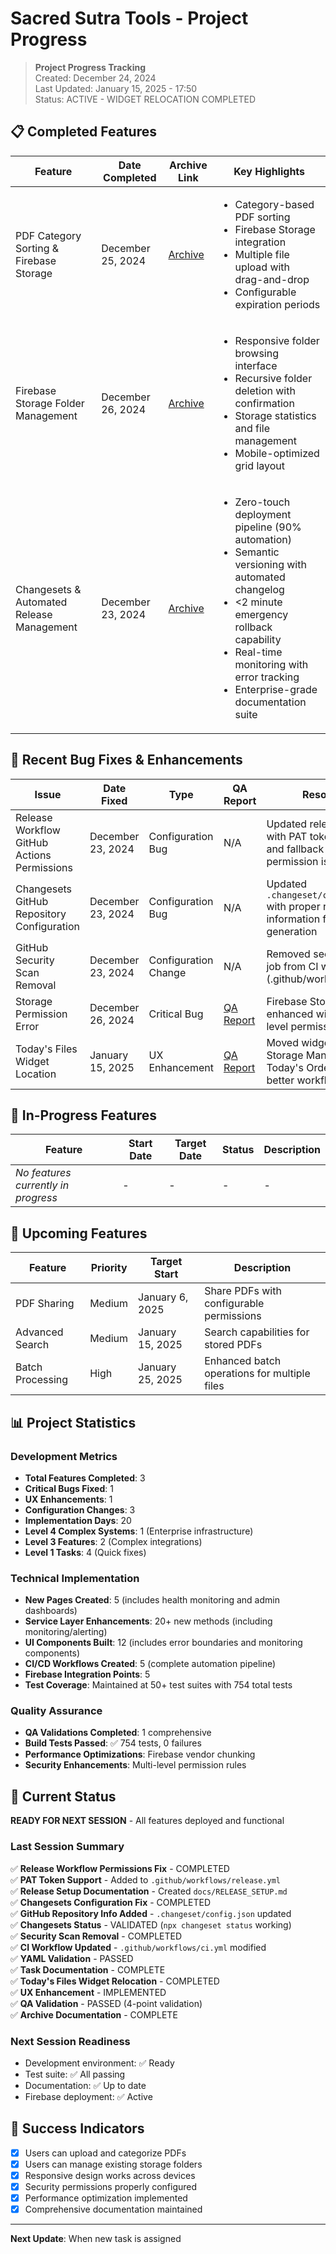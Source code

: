 # Sacred Sutra Tools - Project Progress

> **Project Progress Tracking**  
> Created: December 24, 2024  
> Last Updated: January 15, 2025 - 17:50  
> Status: ACTIVE - WIDGET RELOCATION COMPLETED

## 📋 Completed Features

| Feature | Date Completed | Archive Link | Key Highlights |
|---------|----------------|--------------|------------------|
| PDF Category Sorting & Firebase Storage | December 25, 2024 | [Archive](memory-bank/archive/archive-pdf-category-sorting-storage.md) | <ul><li>Category-based PDF sorting</li><li>Firebase Storage integration</li><li>Multiple file upload with drag-and-drop</li><li>Configurable expiration periods</li></ul> |
| Firebase Storage Folder Management | December 26, 2024 | [Archive](memory-bank/archive/archive-firebase-storage-folder-management.md) | <ul><li>Responsive folder browsing interface</li><li>Recursive folder deletion with confirmation</li><li>Storage statistics and file management</li><li>Mobile-optimized grid layout</li></ul> |
| Changesets & Automated Release Management | December 23, 2024 | [Archive](memory-bank/archive/archive-changesets-release-management-20241223.md) | <ul><li>Zero-touch deployment pipeline (90% automation)</li><li>Semantic versioning with automated changelog</li><li>&lt;2 minute emergency rollback capability</li><li>Real-time monitoring with error tracking</li><li>Enterprise-grade documentation suite</li></ul> |

## 🚨 Recent Bug Fixes & Enhancements

| Issue | Date Fixed | Type | QA Report | Resolution |
|--------|------------|------|-----------|------------|
| Release Workflow GitHub Actions Permissions | December 23, 2024 | Configuration Bug | N/A | Updated release workflow with PAT token support and fallback handling for permission issues |
| Changesets GitHub Repository Configuration | December 23, 2024 | Configuration Bug | N/A | Updated `.changeset/config.json` with proper repository information for changelog generation |
| GitHub Security Scan Removal | December 23, 2024 | Configuration Change | N/A | Removed security scan job from CI workflow (.github/workflows/ci.yml) |
| Storage Permission Error | December 26, 2024 | Critical Bug | [QA Report](memory-bank/qa/storage-management-permission-fix.md) | Firebase Storage rules enhanced with folder-level permissions |
| Today's Files Widget Location | January 15, 2025 | UX Enhancement | [QA Report](memory-bank/qa/todays-files-widget-relocation-qa.md) | Moved widget from Storage Management to Today's Orders page for better workflow |

## 🚧 In-Progress Features

| Feature | Start Date | Target Date | Status | Description |
|---------|------------|-------------|--------|-------------|
| *No features currently in progress* | - | - | - | - |

## 📅 Upcoming Features

| Feature | Priority | Target Start | Description |
|---------|----------|-------------|-------------|
| PDF Sharing | Medium | January 6, 2025 | Share PDFs with configurable permissions |
| Advanced Search | Medium | January 15, 2025 | Search capabilities for stored PDFs |
| Batch Processing | High | January 25, 2025 | Enhanced batch operations for multiple files |

## 📊 Project Statistics

### Development Metrics
- **Total Features Completed**: 3
- **Critical Bugs Fixed**: 1
- **UX Enhancements**: 1
- **Configuration Changes**: 3
- **Implementation Days**: 20
- **Level 4 Complex Systems**: 1 (Enterprise infrastructure)
- **Level 3 Features**: 2 (Complex integrations)
- **Level 1 Tasks**: 4 (Quick fixes)

### Technical Implementation
- **New Pages Created**: 5 (includes health monitoring and admin dashboards)
- **Service Layer Enhancements**: 20+ new methods (including monitoring/alerting)
- **UI Components Built**: 12 (includes error boundaries and monitoring components)
- **CI/CD Workflows Created**: 5 (complete automation pipeline)
- **Firebase Integration Points**: 5
- **Test Coverage**: Maintained at 50+ test suites with 754 total tests

### Quality Assurance
- **QA Validations Completed**: 1 comprehensive
- **Build Tests Passed**: ✅ 754 tests, 0 failures
- **Performance Optimizations**: Firebase vendor chunking
- **Security Enhancements**: Multi-level permission rules

## 🔄 Current Status
**READY FOR NEXT SESSION** - All features deployed and functional

### Last Session Summary
✅ **Release Workflow Permissions Fix** - COMPLETED  
✅ **PAT Token Support** - Added to `.github/workflows/release.yml`  
✅ **Release Setup Documentation** - Created `docs/RELEASE_SETUP.md`  
✅ **Changesets Configuration Fix** - COMPLETED  
✅ **GitHub Repository Info Added** - `.changeset/config.json` updated  
✅ **Changesets Status** - VALIDATED (`npx changeset status` working)  
✅ **Security Scan Removal** - COMPLETED  
✅ **CI Workflow Updated** - `.github/workflows/ci.yml` modified  
✅ **YAML Validation** - PASSED  
✅ **Task Documentation** - COMPLETE  
✅ **Today's Files Widget Relocation** - COMPLETED  
✅ **UX Enhancement** - IMPLEMENTED  
✅ **QA Validation** - PASSED (4-point validation)  
✅ **Archive Documentation** - COMPLETE  

### Next Session Readiness
- Development environment: ✅ Ready
- Test suite: ✅ All passing  
- Documentation: ✅ Up to date
- Firebase deployment: ✅ Active

## 🎯 Success Indicators
- [x] Users can upload and categorize PDFs
- [x] Users can manage existing storage folders
- [x] Responsive design works across devices
- [x] Security permissions properly configured
- [x] Performance optimization implemented
- [x] Comprehensive documentation maintained

---
**Next Update**: When new task is assigned
